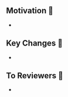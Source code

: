 <!-- PR 작성 전에 우선 Reviewers, Assignees, label 지정하기 -->
## Motivation 🤨
<!-- 코드를 추가/변경하게 된 이유 및 해결한 이슈 번호 
ex) - Resolved #2 -->
- 

## Key Changes 🔑
<!-- 주요 구현 사항 -->
- 

## To Reviewers 🙏
<!-- 리뷰어에게 전달할 말 -->
- 
